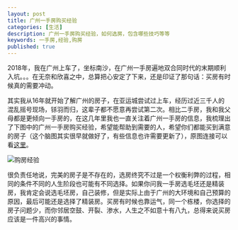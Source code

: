 ```yaml
---
layout: post
title: 广州一手房购买经验
categories: [生活]
description: 广州一手房购买经验，如何选房，包含哪些技巧等等
keywords: 一手房,经验,购房
published: true
---
```


2018年，我在广州上车了，坐标南沙，在广州一手房遍地双合同时代的末期顺利入坑。。。在无奈和欣喜之中，总算把心安定了下来，还是印证了那句话：买房有时候真的需要冲动。

其实我从16年就开始了解广州的房子，在亚运城尝试过上车，经历过近三千人的混乱摇号现场，铩羽而归，这辈子都不愿意再尝试第二次。相比二手房，我和我父母都是更倾向一手房的，在这几年里我也一直关注着广州一手房的信息，我梳理出了下图中的广州一手房购买经验，希望能帮助到需要的人，希望你们都能买到满意的房子（这个脑图其实很早就做好了，有些信息也许需要更新了），原图连接可以看[这里](https://processon.com/view/5b604a9ce4b0be50eac94235#map)。

![购房经验](http://processon.com/chart_image/5b604a9ce4b0be50eac94238.png)

很负责任地说，完美的房子是不存在的，选房终究不过是一个权衡利弊的过程，相同的条件不同的人生阶段也可能有不同选择。如果你问我一手房选毛坯还是精装房，我肯定会说选毛坯房，自己装修，但是实际上由于广州的大环境和自己预算的原因，最后可能还是选择了精装房。买房有时候也靠运气，同一个栋楼，你选择的房子问题少，而你邻居空鼓、开裂、渗水，人生之不如意十有八九，总得来说买房应该是一件高兴的事情。

